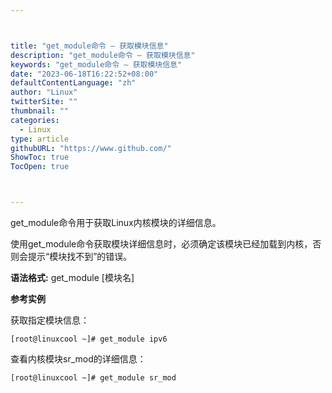 ```yaml
---



title: "get_module命令 – 获取模块信息"
description: "get_module命令 – 获取模块信息"
keywords: "get_module命令 – 获取模块信息"
date: "2023-06-18T16:22:52+08:00"
defaultContentLanguage: "zh"
author: "Linux"
twitterSite: ""
thumbnail: ""
categories:
  - Linux
type: article
githubURL: "https://www.github.com/"
ShowToc: true
TocOpen: true



---
```


get_module命令用于获取Linux内核模块的详细信息。

使用get_module命令获取模块详细信息时，必须确定该模块已经加载到内核，否则会提示“模块找不到”的错误。

**语法格式:** get_module [模块名]

**参考实例**

获取指定模块信息：

```
[root@linuxcool ~]# get_module ipv6
```

查看内核模块sr_mod的详细信息：

```
[root@linuxcool ~]# get_module sr_mod
```